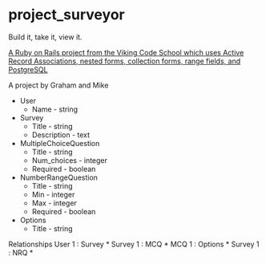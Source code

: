 # project_surveyor
Build it, take it, view it.

[A Ruby on Rails project from the Viking Code School which uses Active Record Associations, nested forms, collection forms, range fields, and PostgreSQL](https://www.vikingcodeschool.com)


A project by Graham and Mike

- User
  - Name - string
- Survey
  - Title - string
  - Description - text
- MultipleChoiceQuestion
   - Title - string
   - Num_choices - integer
   - Required - boolean
- NumberRangeQuestion
  - Title - string
  - Min - integer
  - Max - integer
  - Required - boolean
- Options
  - Title - string

Relationships
User 1 : Survey *
Survey 1 : MCQ *
MCQ 1 : Options *
Survey 1 : NRQ *

